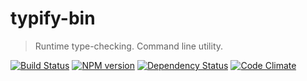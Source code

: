 # typify-bin

> Runtime type-checking. Command line utility.

[![Build Status](https://secure.travis-ci.org/phadej/typify-bin.png?branch=master)](http://travis-ci.org/phadej/typify-bin)
[![NPM version](https://badge.fury.io/js/typify-bin.png)](http://badge.fury.io/js/typify-bin)
[![Dependency Status](https://gemnasium.com/phadej/typify-bin.png)](https://gemnasium.com/phadej/typify-bin)
[![Code Climate](https://codeclimate.com/github/phadej/typify-bin.png)](https://codeclimate.com/github/phadej/typify-bin)
